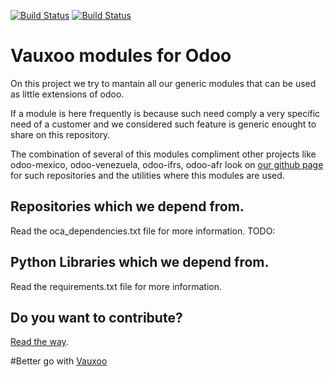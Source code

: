 [![Build Status](http://runbot.odoo.com/logo.png)](http://runbot.vauxoo.com/runbot/)
[![Build Status](https://travis-ci.org/Vauxoo/addons-vauxoo.svg?branch=14.0)](https://travis-ci.org/Vauxoo/addons-vauxoo)

Vauxoo modules for Odoo
===

On this project we try to mantain all our generic modules that can be used as
little extensions of odoo.

If a module is here frequently is because such need comply a very specific need
of a customer and we considered such feature is generic enought to share on
this repository.

The combination of several of this modules compliment other projects like
odoo-mexico, odoo-venezuela, odoo-ifrs, odoo-afr look on [our github
page](https://github.com/Vauxoo) for such repositories and the utilities where
this modules are used.

Repositories which we depend from.
---

Read the oca_dependencies.txt file for more information. TODO:

Python Libraries which we depend from.
---

Read the requirements.txt file for more information.

Do you want to contribute?
---

[Read the way](https://github.com/Vauxoo/addons-vauxoo/blob/9.0/CONTRIBUTING.md).

#Better go with [Vauxoo](http://vauxoo.com)
